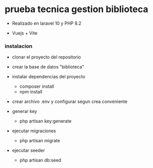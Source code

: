 # prueba tecnica gestion biblioteca
* Realizado en laravel 10 y PHP 8.2

* Vuejs + Vite

### instalacion
* clonar el proyecto del repositorio

* crear la base de datos "biblioteca"

* instalar dependencias del proyecto
  - composer install
  - npm install

* crear archivo .env y configurar segun crea conveniente

* generar key
  - php artisan key:generate

* ejecutar migraciones
  - php artisan migrate

* ejecutar seeder
  - php artisan db:seed